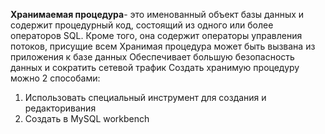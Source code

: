 
**Хранимаемая процедура**- это именованный объект базы данных и содержит процедурный код, состоящий из одного или более операторов SQL. Кроме того, она содержит операторы управления потоков, присущие всем 
Хранимая процедура может быть вызвана из приложения к базе данных
Обеспечивает большую безопасность данных и сократить сетевой трафик 
Создать хранимую процедуру можно 2 способами:
1. Использовать специальный инструмент для создания и редакторивания
2. Создать в MySQL workbench